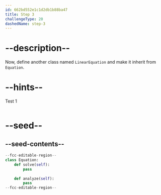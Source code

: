 ```yaml
---
id: 662bd552e1c1d2db1b88ba47
title: Step 3
challengeType: 20
dashedName: step-3
---
```


# --description--

Now, define another class named `LinearEquation` and make it inherit from `Equation`. 

# --hints--

Test 1

```js

```

# --seed--

## --seed-contents--

```py
--fcc-editable-region--
class Equation:
    def solve(self):
        pass
        
    def analyze(self):
        pass
--fcc-editable-region--
```
